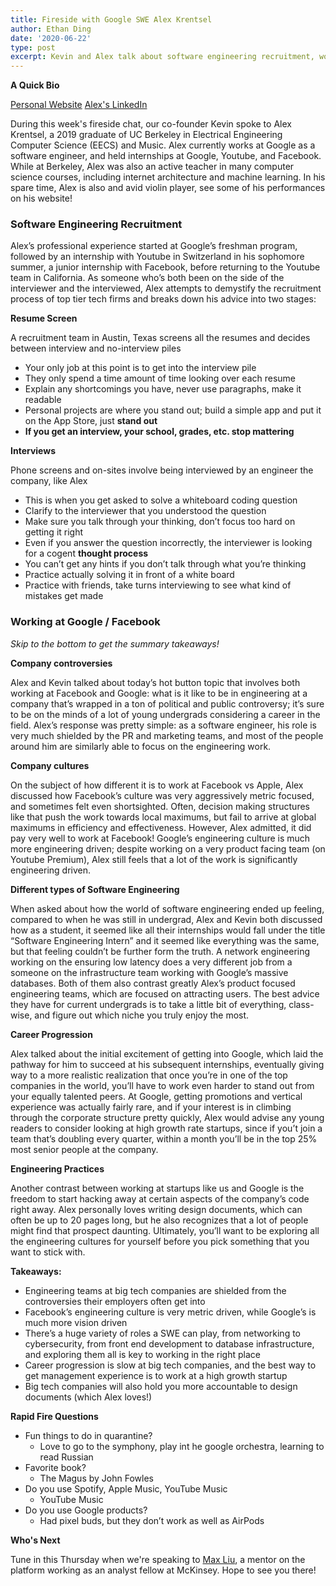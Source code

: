 ```yaml
---
title: Fireside with Google SWE Alex Krentsel
author: Ethan Ding
date: '2020-06-22'
type: post
excerpt: Kevin and Alex talk about software engineering recruitment, working at Google, and career growth as a software engineer
---
```

**A Quick Bio**

[Personal Website](https://krentsel.com/) [Alex's LinkedIn](https://www.linkedin.com/in/alex-krentsel/)

During this week's fireside chat, our co-founder Kevin spoke to Alex Krentsel, a 2019 graduate of UC Berkeley in Electrical Engineering Computer Science (EECS) and Music. Alex currently works at Google as a software engineer, and held internships at Google, Youtube, and Facebook. While at Berkeley, Alex was also an active teacher in many computer science courses, including internet architecture and machine learning.  In his spare time, Alex is also and avid violin player, see some of his performances on his website!

### **Software Engineering Recruitment**

Alex’s professional experience started at Google’s freshman program, followed by an internship with Youtube in Switzerland in his sophomore summer, a junior internship with Facebook, before returning to the Youtube team in California. As someone who’s both been on the side of the interviewer and the interviewed, Alex attempts to demystify the recruitment process of top tier tech firms and breaks down his advice into two stages:

**Resume Screen**

A recruitment team in Austin, Texas screens all the resumes and decides between interview and no-interview piles

- Your only job at this point is to get into the interview pile
- They only spend a time amount of time looking over each resume
- Explain any shortcomings you have, never use paragraphs, make it readable
- Personal projects are where you stand out; build a simple app and put it on the App Store, just **stand out**
- **If you get an interview, your school, grades, etc. stop mattering**

**Interviews**

Phone screens and on-sites involve being interviewed by an engineer the company, like Alex

- This is when you get asked to solve a whiteboard coding question
- Clarify to the interviewer that you understood the question
- Make sure you talk through your thinking, don’t focus too hard on getting it right
- Even if you answer the question incorrectly, the interviewer is looking for a cogent **thought process**
- You can’t get any hints if you don’t talk through what you’re thinking
- Practice actually solving it in front of a white board
- Practice with friends, take turns interviewing to see what kind of mistakes get made

### **Working at Google / Facebook**

*Skip to the bottom to get the summary takeaways!*

**Company controversies**

Alex and Kevin talked about today’s hot button topic that involves both working at Facebook and Google: what is it like to be in engineering at a company that’s wrapped in a ton of political and public controversy; it’s sure to be on the minds of a lot of young undergrads considering a career in the field. Alex’s response was pretty simple: as a software engineer, his role is very much shielded by the PR and marketing teams, and most of the people around him are similarly able to focus on the engineering work.

**Company cultures**

On the subject of how different it is to work at Facebook vs Apple, Alex discussed how Facebook’s culture was very aggressively metric focused, and sometimes felt even shortsighted. Often, decision making structures like that push the work towards local maximums, but fail to arrive at global maximums in efficiency and effectiveness. However, Alex admitted, it did pay very well to work at Facebook! Google’s engineering culture is much more engineering driven; despite working on a very product facing team (on Youtube Premium), Alex still feels that a lot of the work is significantly engineering driven.

**Different types of Software Engineering**

When asked about how the world of software engineering ended up feeling, compared to when he was still in undergrad, Alex and Kevin both discussed how as a student, it seemed like all their internships would fall under the title “Software Engineering Intern” and it seemed like everything was the same, but that feeling couldn’t be further form the truth. A network engineering working on the ensuring low latency does a very different job from a someone on the infrastructure team working with Google’s massive databases. Both of them also contrast greatly Alex’s product focused engineering teams, which are focused on attracting users. The best advice they have for current undergrads is to take a little bit of everything, class-wise, and figure out which niche you truly enjoy the most.

**Career Progression**

Alex talked about the initial excitement of getting into Google, which laid the pathway for him to succeed at his subsequent internships, eventually giving way to a more realistic realization that once you’re in one of the top companies in the world, you’ll have to work even harder to stand out from your equally talented peers. At Google, getting promotions and vertical experience was actually fairly rare, and if your interest is in climbing through the corporate structure pretty quickly, Alex would advise any young readers to consider looking at high growth rate startups, since if you’t join a team that’s doubling every quarter, within a month you’ll be in the top 25% most senior people at the company.

**Engineering Practices**

Another contrast between working at startups like us and Google is the freedom to start hacking away at certain aspects of the company’s code right away. Alex personally loves writing design documents, which can often be up to 20 pages long, but he also recognizes that a lot of people might find that prospect daunting. Ultimately, you’ll want to be exploring all the engineering cultures for yourself before you pick something that you want to stick with.

**Takeaways:**

- Engineering teams at big tech companies are shielded from the controversies their employers often get into
- Facebook’s engineering culture is very metric driven, while Google’s is much more vision driven
- There’s a huge variety of roles a SWE can play, from networking to cybersecurity, from front end development to database infrastructure, and exploring them all is key to working in the right place
- Career progression is slow at big tech companies, and the best way to get management experience is to work at a high growth startup
- Big tech companies will also hold you more accountable to design documents (which Alex loves!)

**Rapid Fire Questions**

- Fun things to do in quarantine?
    - Love to go to the symphony, play int he google orchestra, learning to read Russian
- Favorite book?
    - The Magus by John Fowles
- Do you use Spotify, Apple Music, YouTube Music
    - YouTube Music
- Do you use Google products?
    - Had pixel buds, but they don’t work as well as AirPods


**Who's Next**

Tune in this Thursday when we're speaking to [Max Liu](https://www.linkedin.com/in/max-liu-1588b5107/), a mentor on the platform working as an analyst fellow at McKinsey. Hope to see you there!
